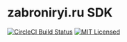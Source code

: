 # zabroniryi.ru SDK
[![CircleCI Build Status](https://circleci.com/gh/CircleCI-Public/circleci-demo-go.svg?style=shield)](https://circleci.com/gh/CircleCI-Public/circleci-demo-go)
[![MIT Licensed](https://img.shields.io/badge/license-MIT-blue.svg)](https://raw.githubusercontent.com/circleci/cci-demo-react/master/LICENSE)